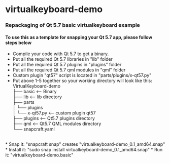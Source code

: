 # virtualkeyboard-demo
### Repackaging of Qt 5.7 basic virtualkeyboard example
#### To use this as a template for snapping your Qt 5.7 app, please follow steps below
* Compile your code with Qt 5.7 to get a binary.
* Put all the required Qt 5.7 libraries in "lib" folder
* Put all the required Qt 5.7 plugins in "plugins" folder
* Put all the required Qt 5.7 qml modules in "qml" folder
* Custom plugin "qt57" script is located in "parts/plugins/x-qt57.py"
* Put above 1-5 together so your working directory will look like this:
<br />VirtualKeyboard-demo
<br />├── basic             <-- Binary
<br />├── lib               <-- lib directory
<br />├── parts 
<br />│   └── plugins
<br />│       └── x-qt57.py <-- custom plugin qt57
<br />├── plugins           <-- Qt5.7 plugins directory
<br />├── qml               <-- Qt5.7 QML modules directory
<br />└── snapcraft.yaml    
<br /> 
* Snap it: "snapcraft snap" creates "virtualkeyboard-demo_0.1_amd64.snap"
* Install it: "sudo snap install virtualkeyboard-demo_0.1_amd64.snap"
* Run it: "virtualkeyboard-demo.basic"

